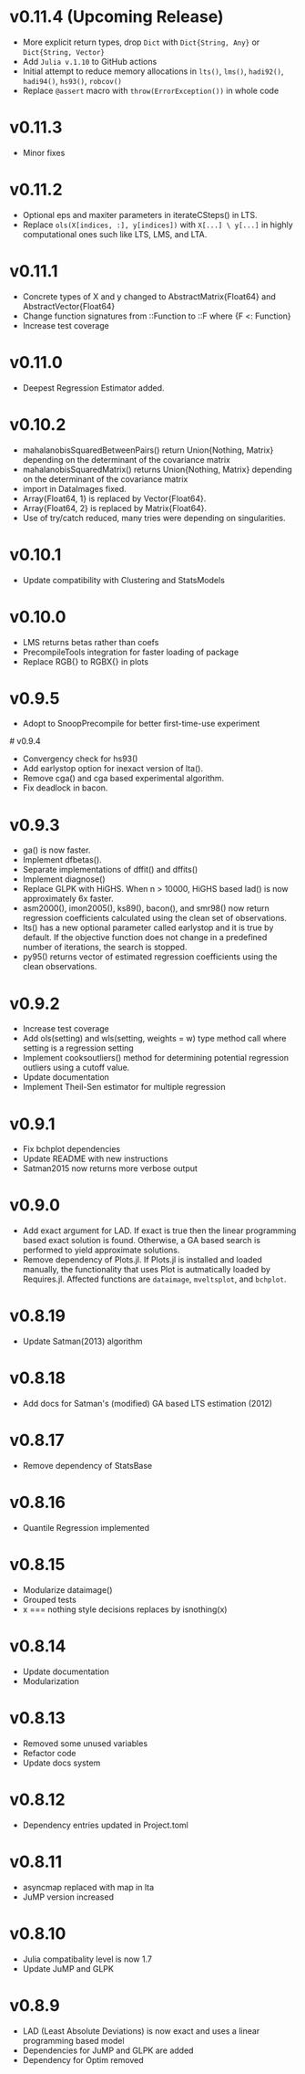 # v0.11.4 (Upcoming Release)

- More explicit return types, drop `Dict` with `Dict{String, Any}` or `Dict{String, Vector}`
- Add `Julia v.1.10` to GitHub actions
- Initial attempt to reduce memory allocations in `lts()`, `lms()`, `hadi92()`, `hadi94()`, `hs93()`, `robcov()`
- Replace `@assert` macro with `throw(ErrorException())` in whole code

# v0.11.3 

- Minor fixes

# v0.11.2

- Optional eps and maxiter parameters in iterateCSteps() in LTS.
- Replace `ols(X[indices, :], y[indices])` with `X[...] \ y[...]` in highly computational ones such like LTS, LMS, and LTA. 

# v0.11.1

- Concrete types of X and y changed to AbstractMatrix{Float64} and AbstractVector{Float64}
- Change function signatures from ::Function to ::F where {F <: Function}
- Increase test coverage

# v0.11.0

- Deepest Regression Estimator added.


# v0.10.2 

- mahalanobisSquaredBetweenPairs() return Union{Nothing, Matrix} depending on the determinant of the covariance matrix
- mahalanobisSquaredMatrix() returns Union{Nothing, Matrix} depending on the determinant of the covariance matrix
- import in DataImages fixed.
- Array{Float64, 1} is replaced by Vector{Float64}.
- Array{Float64, 2} is replaced by Matrix{Float64}.
- Use of try/catch reduced, many tries were depending on singularities.


# v0.10.1 

- Update compatibility with Clustering and StatsModels


# v0.10.0

- LMS returns betas rather than coefs
- PrecompileTools integration for faster loading of package
- Replace RGB{} to RGBX{} in plots

# v0.9.5 

- Adopt to SnoopPrecompile for better first-time-use experiment
  


# v0.9.4

- Convergency check for hs93()
- Add earlystop option for inexact version of lta().
- Remove cga() and cga based experimental algorithm.
- Fix deadlock in bacon.

# v0.9.3

- ga() is now faster.
- Implement dfbetas().
- Separate implementations of dffit() and dffits()
- Implement diagnose()
- Replace GLPK with HiGHS. When n > 10000, HiGHS based lad() is now approximately 6x faster.
- asm2000(), imon2005(), ks89(), bacon(), and smr98() now return regression coefficients calculated using the clean set of observations.
- lts() has a new optional parameter called earlystop and it is true by default. If the objective function does not change in a predefined number of iterations, the search is stopped.
- py95() returns vector of estimated regression coefficients using the clean observations.


# v0.9.2

- Increase test coverage 
- Add ols(setting) and wls(setting, weights = w) type method call where setting is a regression setting 
- Implement cooksoutliers() method for determining potential regression outliers using a cutoff value.
- Update documentation
- Implement Theil-Sen estimator for multiple regression


# v0.9.1

- Fix bchplot dependencies
- Update README with new instructions
- Satman2015 now returns more verbose output


# v0.9.0

- Add exact argument for LAD. If exact is true then the linear programming based exact solution is found. Otherwise, a GA based search is performed to yield approximate solutions. 
- Remove dependency of Plots.jl. If Plots.jl is installed and loaded manually, the functionality that uses Plot is autmatically loaded by Requires.jl. Affected functions are `dataimage`, `mveltsplot`, and `bchplot`.


# v0.8.19

- Update Satman(2013) algorithm


# v0.8.18 

- Add docs for Satman's (modified) GA based LTS estimation (2012)



# v0.8.17

- Remove dependency of StatsBase


# v0.8.16

- Quantile Regression implemented


# v0.8.15 

- Modularize dataimage()
- Grouped tests
- x === nothing style decisions replaces by isnothing(x)
  

# v0.8.14

- Update documentation
- Modularization  


# v0.8.13

- Removed some unused variables 
- Refactor code
- Update docs system
  
# v0.8.12

- Dependency entries updated in Project.toml
  

# v0.8.11

- asyncmap replaced with map in lta
- JuMP version increased
  

# v0.8.10

- Julia compatibality level is now 1.7
- Update JuMP and GLPK


# v0.8.9

- LAD (Least Absolute Deviations) is now exact and uses a linear programming based model
- Dependencies for JuMP and GLPK are added 
- Dependency for Optim removed

